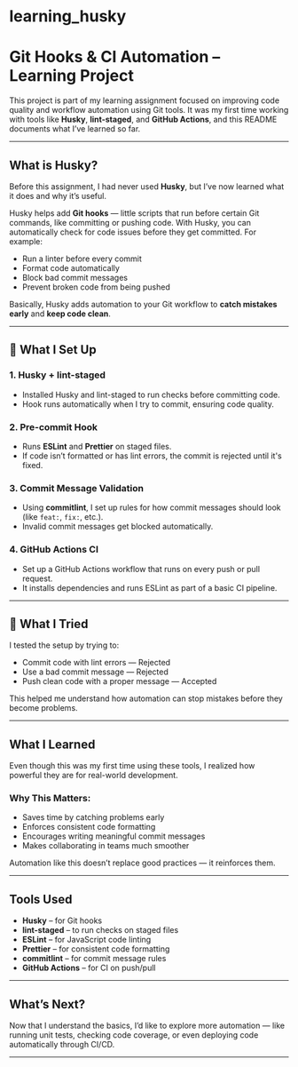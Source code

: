 # learning_husky

# Git Hooks & CI Automation – Learning Project

This project is part of my learning assignment focused on improving code quality and workflow automation using Git tools. It was my first time working with tools like **Husky**, **lint-staged**, and **GitHub Actions**, and this README documents what I’ve learned so far.

---

##  What is Husky?

Before this assignment, I had never used **Husky**, but I’ve now learned what it does and why it’s useful.

Husky helps add **Git hooks** — little scripts that run before certain Git commands, like committing or pushing code. With Husky, you can automatically check for code issues before they get committed. For example:

- Run a linter before every commit
- Format code automatically
- Block bad commit messages
- Prevent broken code from being pushed

Basically, Husky adds automation to your Git workflow to **catch mistakes early** and **keep code clean**.

---

## 🔧 What I Set Up

### 1. **Husky + lint-staged**
- Installed Husky and lint-staged to run checks before committing code.
- Hook runs automatically when I try to commit, ensuring code quality.

### 2. **Pre-commit Hook**
- Runs **ESLint** and **Prettier** on staged files.
- If code isn’t formatted or has lint errors, the commit is rejected until it's fixed.

### 3. **Commit Message Validation**
- Using **commitlint**, I set up rules for how commit messages should look (like `feat:`, `fix:`, etc.).
- Invalid commit messages get blocked automatically.

### 4. **GitHub Actions CI**
- Set up a GitHub Actions workflow that runs on every push or pull request.
- It installs dependencies and runs ESLint as part of a basic CI pipeline.

---

## 🧪 What I Tried

I tested the setup by trying to:
- Commit code with lint errors —  Rejected
- Use a bad commit message —  Rejected
- Push clean code with a proper message —  Accepted

This helped me understand how automation can stop mistakes before they become problems.

---

##  What I Learned

Even though this was my first time using these tools, I realized how powerful they are for real-world development.

### Why This Matters:
- Saves time by catching problems early
- Enforces consistent code formatting
- Encourages writing meaningful commit messages
- Makes collaborating in teams much smoother

Automation like this doesn’t replace good practices — it reinforces them.

---

##  Tools Used

- **Husky** – for Git hooks
- **lint-staged** – to run checks on staged files
- **ESLint** – for JavaScript code linting
- **Prettier** – for consistent code formatting
- **commitlint** – for commit message rules
- **GitHub Actions** – for CI on push/pull

---

##  What’s Next?

Now that I understand the basics, I’d like to explore more automation — like running unit tests, checking code coverage, or even deploying code automatically through CI/CD.

---
